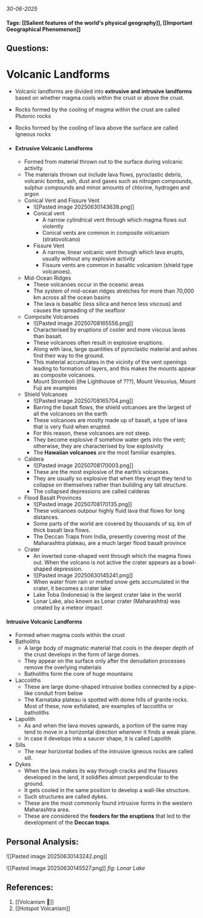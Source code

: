 *30-06-2025*
#### Tags: [[Salient features of the world's physical geography]], [[Important Geographical Phenomenon]]


## Questions:



# Volcanic Landforms

- Volcanic landforms are divided into **extrusive and intrusive landforms** based on whether magma cools within the crust or above the crust.
- Rocks formed by the cooling of magma within the crust are called Plutonic rocks
- Rocks formed by the cooling of lava above the surface are called Igneous rocks

- #### Extrusive Volcanic Landforms
	- Formed from material thrown out to the surface during volcanic activity.
	- The materials thrown out include lava flows, pyroclastic debris, volcanic bombs, ash, dust and gases such as nitrogen compounds, sulphur compounds and minor amounts of chlorine, hydrogen and argon
	- Conical Vent and Fissure Vent
		- ![[Pasted image 20250630143639.png]]
		- Conical vent
			- A narrow cylindrical vent through which magma flows out violently
			- Conical vents are common in composite volcanism (stratovolcano)
		- Fissure Vent
			- A narrow, linear volcanic vent through which lava erupts, usually without any explosive activity
			- Fissure vents are common in basaltic volcanism (shield type volcanoes).
	- Mid-Ocean Ridges
		- These volcanoes occur in the oceanic areas
		- The system of mid-ocean ridges stretches for more than 70,000 km across all the ocean basins
		- The lava is basaltic (less silica and hence less viscous) and causes the spreading of the seafloor
	- Composite Volcanoes
		- ![[Pasted image 20250708165556.png]]
		- Characterised by eruptions of cooler and more viscous lavas than basalt. 
		- These volcanoes often result in explosive eruptions. 
		- Along with lava, large quantities of pyroclastic material and ashes find their way to the ground. 
		- This material accumulates in the vicinity of the vent openings leading to formation of layers, and this makes the mounts appear as composite volcanoes.
		- Mount Stromboli (the Lighthouse of ???), Mount Vesuvius, Mount Fuji are examples
	- Shield Volcanoes
		- ![[Pasted image 20250708165704.png]]
		- Barring the basalt flows, the shield volcanoes are the largest of all the volcanoes on the earth
		- These volcanoes are mostly made up of basalt, a type of lava that is very fluid when erupted. 
		- For this reason, these volcanoes are not steep. 
		- They become explosive if somehow water gets into the vent; otherwise, they are characterised by low explosivity
		- The **Hawaiian volcanoes** are the most familiar examples.
	- Caldera
		- ![[Pasted image 20250708170003.png]]
		- These are the most explosive of the earth’s volcanoes. 
		- They are usually so explosive that when they erupt they tend to collapse on themselves rather than building any tall structure. 
		- The collapsed depressions are called calderas
	- Flood Basalt Provinces
		- ![[Pasted image 20250708170135.png]]
		- These volcanoes outpour highly fluid lava that flows for long distances. 
		- Some parts of the world are covered by thousands of sq. km of thick basalt lava flows.
		- The Deccan Traps from India, presently covering most of the Maharashtra plateau, are a much larger flood basalt province
	- Crater
		- An inverted cone-shaped vent through which the magma flows out. When the volcano is not active the crater appears as a bowl-shaped depression.
		- ![[Pasted image 20250630145241.png]]
		- When water from rain or melted snow gets accumulated in the crater, it becomes a crater lake
		- Lake Toba (Indonesia) is the largest crater lake in the world
		- Lonar Lake, also known as Lonar crater (Maharashtra) was created by a meteor impact

#### Intrusive Volcanic Landforms
- Formed when magma cools within the crust
- Batholiths
	- A large body of magmatic material that cools in the deeper depth of the crust develops in the form of large domes.
	- They appear on the surface only after the denudation processes remove the overlying materials
	- Batholiths form the core of huge mountains
- Laccoliths
	- These are large dome-shaped intrusive bodies connected by a pipe-like conduit from below
	- The Karnataka plateau is spotted with dome hills of granite rocks. Most of these, now exfoliated, are examples of laccoliths or batholiths
- Lapolith
	- As and when the lava moves upwards, a portion of the same may tend to move in a horizontal direction wherever it finds a weak plane.
	- In case it develops into a saucer shape, it is called Lapolith
- Sills
	- The near horizontal bodies of the intrusive igneous rocks are called sill.
- Dykes
	- When the lava makes its way through cracks and the fissures developed in the land, it solidifies almost perpendicular to the ground. 
	- It gets cooled in the same position to develop a wall-like structure. 
	- Such structures are called dykes. 
	- These are the most commonly found intrusive forms in the western Maharashtra area.
	- These are considered the **feeders for the eruptions** that led to the development of the **Deccan traps**.


## Personal Analysis:

![[Pasted image 20250630143242.png]]


![[Pasted image 20250630145527.png]]
*fig: Lonar Lake*
## References:

1. [[Volcanism 🌋]]
2. [[Hotspot Volcanism]]